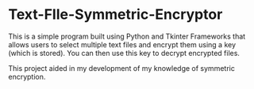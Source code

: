# Text-FIle-Symmetric-Encryptor
This is a simple program built using Python and Tkinter Frameworks that allows users to select multiple text files and encrypt them 
using a key (which is stored). You can then use this key to decrypt encrypted files.

This project aided in my development of my knowledge of symmetric encryption.
